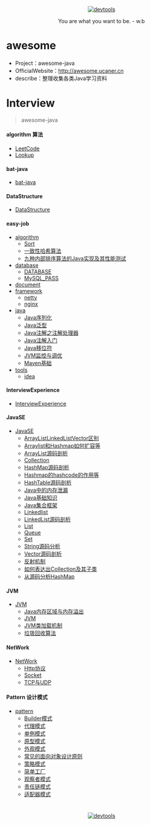 <p align=center>
  <a href="https://github.com/Jasonandy/devtools">
    <img src="http://upload-images.jianshu.io/upload_images/7802425-9eb1bcd006e34aa6.png?imageMogr2/auto-orient/strip%7CimageView2/2/w/1240" alt="devtools" >
  </a>
</p>
<p align=center>
  You are what you want to be. - w.b
</p>

# awesome
* Project：awesome-java
* OfficialWebsite：http://awesome.ucaner.cn
* describe：整理收集各类Java学习资料

# Interview

> awesome-java

#### algorithm 算法
+ [LeetCode](./algorithm/LeetCode)
+ [Lookup](./algorithm/Lookup)

#### bat-java
+ [bat-java](./bat-java)

#### DataStructure
+ [DataStructure](./DataStructure)

#### easy-job
+ [algorithm](./easy-job/algorithm)
  - [Sort](./easy-job/algorithm/Sort.md)
  - [一致性哈希算法](./easy-job/algorithm/一致性哈希算法.md)
  - [九种内部排序算法的Java实现及其性能测试](./easy-job/algorithm/九种内部排序算法的Java实现及其性能测试.md)
+ [database](./easy-job/database)
  - [DATABASE](./easy-job/database/DATABASE.md)
  - [MySQL_PASS](./easy-job/database/MySQL_PASS.md)
+ [document](./easy-job/document)
+ [framework](./easy-job/framework)
  - [netty](./easy-job/framework/netty.md)
  - [nginx](./easy-job/framework/nginx.md)
+ [java](./easy-job/java)
  - [Java序列化](./easy-job/java/Java序列化.md)
  - [Java泛型](./easy-job/java/Java泛型.md)
  - [Java注解之注解处理器](./easy-job/java/Java注解之注解处理器.md)
  - [Java注解入门](./easy-job/java/Java注解入门.md)
  - [Java移位符](./easy-job/java/Java移位符.md)
  - [JVM监控与调优](./easy-job/java/JVM监控与调优.md)
  - [Maven基础](./easy-job/java/Maven基础.md)
+ [tools](./easy-job/tools)
  - [idea](./easy-job/tools/idea/idea.md)

#### InterviewExperience
+ [InterviewExperience](./InterviewExperience)


#### JavaSE
+ [JavaSE](./JavaSE)
  - [ArrayListLinkedListVector区别](./JavaSE/ArrayListLinkedListVector的底层实现和区别.md)
  - [Arraylist和Hashmap如何扩容等](./JavaSE/Arraylist和Hashmap如何扩容等.md)
  - [ArrayList源码剖析](./JavaSE/ArrayList源码剖析.md)
  - [Collection](./JavaSE/Collection.md)
  - [HashMap源码剖析](./JavaSE/HashMap源码剖析.md)
  - [Hashmap的hashcode的作用等](./JavaSE/Hashmap的hashcode的作用等.md)
  - [HashTable源码剖析](./JavaSE/HashTable源码剖析.md)
  - [Java中的内存泄漏](./JavaSE/Java中的内存泄漏.md)
  - [Java基础知识](./JavaSE/Java基础知识.md)
  - [Java集合框架](./JavaSE/Java集合框架.md)
  - [Linkedlist](./JavaSE/Linkedlist.md)
  - [LinkedList源码剖析](./JavaSE/LinkedList源码剖析.md)
  - [List](./JavaSE/List.md)
  - [Queue](./JavaSE/Queue.md)
  - [Set](./JavaSE/Set.md)
  - [String源码分析](./JavaSE/String源码分析.md)
  - [Vector源码剖析](./JavaSE/Vector源码剖析.md)
  - [反射机制](./JavaSE/反射机制.md)
  - [如何表达出Collection及其子类](./JavaSE/如何表达出Collection及其子类.md)
  - [从源码分析HashMap](./JavaSE/从源码分析HashMap.md)

#### JVM
+ [JVM](./jvm)
  - [Java内存区域与内存溢出](./jvm/Java内存区域与内存溢出.md)
  - [JVM](./jvm/JVM.md)
  - [JVM类加载机制](./jvm/JVM类加载机制.md)
  - [垃圾回收算法](./jvm/垃圾回收算法.md)

#### NetWork
+ [NetWork](./Network)
  - [Http协议](./Network/Http协议.md)
  - [Socket](./Network/Socket.md)
  - [TCP与UDP](./Network/TCP与UDP.md)

#### Pattern 设计模式
+ [pattern](./pattern)
  - [Builder模式](./pattern/Builder模式.md)
  - [代理模式](./pattern/代理模式.md)
  - [单例模式](./pattern/单例模式.md)
  - [原型模式](./pattern/原型模式.md)
  - [外观模式](./pattern/外观模式.md)
  - [常见的面向对象设计原则](./pattern/常见的面向对象设计原则.md)
  - [策略模式](./pattern/策略模式.md)
  - [简单工厂](./pattern/简单工厂.md)
  - [观察者模式](./pattern/观察者模式.md)
  - [责任链模式](./pattern/责任链模式.md)
  - [适配器模式](./pattern/适配器模式.md)



#
<p align=center>
  <a href="https://github.com/Jasonandy/devtools">
    <img src="http://upload-images.jianshu.io/upload_images/7802425-bb910b4ae954107a.png?imageMogr2/auto-orient/strip%7CimageView2/2/w/1240" alt="devtools" >
  </a>
</p>
